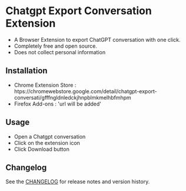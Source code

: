 # Chatgpt Export Conversation Extension

- A Browser Extension to export ChatGPT conversation with one click.
- Completely free and open source.
- Does not collect personal information

## Installation

- Chrome Extension Store : htps://chromewebstore.google.com/detail/chatgpt-export-conversati/gfffngldnledckjhnpblmkmelhbfmhpm
- Firefox Add-ons : 'url will be added'

## Usage

- Open a Chatgpt conversation
- Click on the extension icon
- Click Download button

## Changelog

See the [CHANGELOG](./CHANGELOG.md) for release notes and version history.

